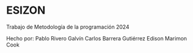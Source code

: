 # ESIZON
Trabajo de Metodología de la programación 2024

Hecho por:
Pablo Rivero Galvín
Carlos Barrera Gutiérrez
Edison Marimon Cook
